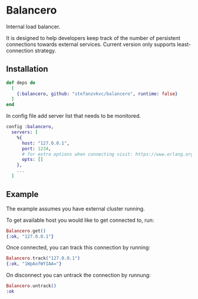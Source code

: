 # Balancero

Internal load balancer.

It is designed to help developers keep track of the number of persistent connections towards external services.
Current version only supports least-connection strategy.

## Installation

```elixir
def deps do
  [
    {:balancero, github: "stefanzvkvc/balancero", runtime: false}
  ]
end
```

In config file add server list that needs to be monitored.

```elixir
config :balancero,
  servers: [
    %{
      host: "127.0.0.1",
      port: 1234,
      # for extra options when connecting visit: https://www.erlang.org/doc/man/gen_tcp.html#type-option_name
      opts: []
    },
    ...
  ]
```

## Example

The example assumes you have external cluster running.

To get available host you would like to get connected to, run:

```elixir
Balancero.get()
{:ok, "127.0.0.1"}
```

Once connected, you can track this connection by running:

```elixir
Balancero.track("127.0.0.1")
{:ok, "1WpAofWYIAA="}
```

On disconnect you can untrack the connection by runnung:

```elixir
Balancero.untrack()
:ok
```